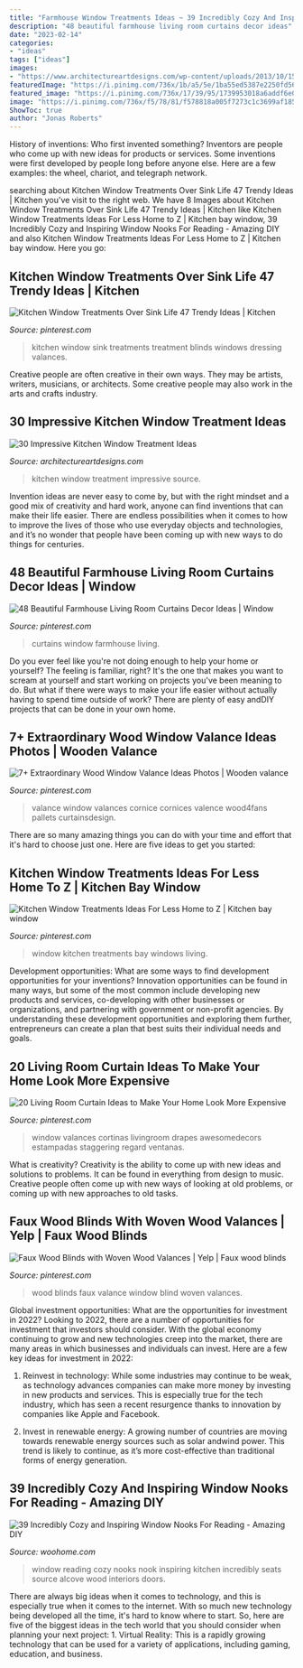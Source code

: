 ```yaml
---
title: "Farmhouse Window Treatments Ideas ~ 39 Incredibly Cozy And Inspiring Window Nooks For Reading"
description: "48 beautiful farmhouse living room curtains decor ideas"
date: "2023-02-14"
categories:
- "ideas"
tags: ["ideas"]
images:
- "https://www.architectureartdesigns.com/wp-content/uploads/2013/10/1520.jpg"
featuredImage: "https://i.pinimg.com/736x/1b/a5/5e/1ba55ed5387e2250fd56792e14d82be9.jpg"
featured_image: "https://i.pinimg.com/736x/17/39/95/1739953018a6addf6e0f283466ed6a0c.jpg"
image: "https://i.pinimg.com/736x/f5/78/81/f578818a005f7273c1c3699af1858dc0.jpg"
ShowToc: true
author: "Jonas Roberts"
---
```



History of inventions: Who first invented something?
Inventors are people who come up with new ideas for products or services. Some inventions were first developed by people long before anyone else. Here are a few examples: the wheel, chariot, and telegraph network.

	

		
searching about Kitchen Window Treatments Over Sink Life 47 Trendy Ideas | Kitchen you've visit to the right web. We have 8 Images about Kitchen Window Treatments Over Sink Life 47 Trendy Ideas | Kitchen like Kitchen Window Treatments Ideas For Less Home to Z | Kitchen bay window, 39 Incredibly Cozy and Inspiring Window Nooks For Reading - Amazing DIY and also Kitchen Window Treatments Ideas For Less Home to Z | Kitchen bay window. Here you go:
		
    
## Kitchen Window Treatments Over Sink Life 47 Trendy Ideas | Kitchen

<img loading=lazy src="https://i.pinimg.com/736x/f5/78/81/f578818a005f7273c1c3699af1858dc0.jpg" onerror="this.onerror=null;this.src='https://tse1.mm.bing.net/th?id=OIP.5qXjNBIs4_PmYAYQoJk_mgAAAA&amp;pid=15.1';" alt="Kitchen Window Treatments Over Sink Life 47 Trendy Ideas | Kitchen">

_Source: pinterest.com_

>kitchen window sink treatments treatment blinds windows dressing valances. 

	

Creative people are often creative in their own ways. They may be artists, writers, musicians, or architects. Some creative people may also work in the arts and crafts industry.

    
## 30 Impressive Kitchen Window Treatment Ideas

<img loading=lazy src="https://www.architectureartdesigns.com/wp-content/uploads/2013/10/1520.jpg" onerror="this.onerror=null;this.src='https://tse4.mm.bing.net/th?id=OIP.rDPZ-fKBOSO1Iby-DlsFlgAAAA&amp;pid=15.1';" alt="30 Impressive Kitchen Window Treatment Ideas">

_Source: architectureartdesigns.com_

>kitchen window treatment impressive source. 

	

Invention ideas are never easy to come by, but with the right mindset and a good mix of creativity and hard work, anyone can find inventions that can make their life easier. There are endless possibilities when it comes to how to improve the lives of those who use everyday objects and technologies, and it’s no wonder that people have been coming up with new ways to do things for centuries.

    
## 48 Beautiful Farmhouse Living Room Curtains Decor Ideas | Window

<img loading=lazy src="https://i.pinimg.com/736x/42/41/55/4241554387a15cc0cb00daccf07fc489.jpg" onerror="this.onerror=null;this.src='https://tse3.mm.bing.net/th?id=OIP.fF6iN-qavHqWcDF77m5jTAHaLJ&amp;pid=15.1';" alt="48 Beautiful Farmhouse Living Room Curtains Decor Ideas | Window">

_Source: pinterest.com_

>curtains window farmhouse living. 

	

Do you ever feel like you're not doing enough to help your home or yourself? The feeling is familiar, right? It's the one that makes you want to scream at yourself and start working on projects you've been meaning to do. But what if there were ways to make your life easier without actually having to spend time outside of work? There are plenty of easy andDIY projects that can be done in your own home.

    
## 7+ Extraordinary Wood Window Valance Ideas Photos | Wooden Valance

<img loading=lazy src="https://i.pinimg.com/736x/dc/68/29/dc6829e92f8497570e0fa6fd1ec7e5de.jpg" onerror="this.onerror=null;this.src='https://tse3.mm.bing.net/th?id=OIP.0tc_c36fQ5ihfeQnUonGqAHaJ6&amp;pid=15.1';" alt="7+ Extraordinary Wood Window Valance Ideas Photos | Wooden valance">

_Source: pinterest.com_

>valance window valances cornice cornices valence wood4fans pallets curtainsdesign. 

	

There are so many amazing things you can do with your time and effort that it's hard to choose just one. Here are five ideas to get you started: 

    
## Kitchen Window Treatments Ideas For Less Home To Z | Kitchen Bay Window

<img loading=lazy src="https://i.pinimg.com/736x/17/39/95/1739953018a6addf6e0f283466ed6a0c.jpg" onerror="this.onerror=null;this.src='https://tse1.mm.bing.net/th?id=OIP.XyV-tjSrQWeMb9AEfJbNKQHaKQ&amp;pid=15.1';" alt="Kitchen Window Treatments Ideas For Less Home to Z | Kitchen bay window">

_Source: pinterest.com_

>window kitchen treatments bay windows living. 

	

Development opportunities: What are some ways to find development opportunities for your inventions?
Innovation opportunities can be found in many ways, but some of the most common include developing new products and services, co-developing with other businesses or organizations, and partnering with government or non-profit agencies. By understanding these development opportunities and exploring them further, entrepreneurs can create a plan that best suits their individual needs and goals.

    
## 20 Living Room Curtain Ideas To Make Your Home Look More Expensive

<img loading=lazy src="https://i.pinimg.com/736x/1b/a5/5e/1ba55ed5387e2250fd56792e14d82be9.jpg" onerror="this.onerror=null;this.src='https://tse3.mm.bing.net/th?id=OIP.bn818rS1tsG2TDOM6zeyWwHaLE&amp;pid=15.1';" alt="20 Living Room Curtain Ideas to Make Your Home Look More Expensive">

_Source: pinterest.com_

>window valances cortinas livingroom drapes awesomedecors estampadas staggering regard ventanas. 

	

What is creativity?
Creativity is the ability to come up with new ideas and solutions to problems. It can be found in everything from design to music. Creative people often come up with new ways of looking at old problems, or coming up with new approaches to old tasks.

    
## Faux Wood Blinds With Woven Wood Valances | Yelp | Faux Wood Blinds

<img loading=lazy src="https://i.pinimg.com/736x/71/07/1c/71071cd39e1c7d75aaf8d9f364c0d8d9--shutter-blinds-window-blinds.jpg" onerror="this.onerror=null;this.src='https://tse2.mm.bing.net/th?id=OIP._nxJQJH74tIZKCIrlsDNJwHaJ3&amp;pid=15.1';" alt="Faux Wood Blinds with Woven Wood Valances | Yelp | Faux wood blinds">

_Source: pinterest.com_

>wood blinds faux valance window blind woven valances. 

	

Global investment opportunities: What are the opportunities for investment in 2022?
Looking to 2022, there are a number of opportunities for investment that investors should consider. With the global economy continuing to grow and new technologies creep into the market, there are many areas in which businesses and individuals can invest. Here are a few key ideas for investment in 2022: 
1. Reinvest in technology: While some industries may continue to be weak, as technology advances companies can make more money by investing in new products and services. This is especially true for the tech industry, which has seen a recent resurgence thanks to innovation by companies like Apple and Facebook. 

2. Invest in renewable energy: A growing number of countries are moving towards renewable energy sources such as solar andwind power. This trend is likely to continue, as it’s more cost-effective than traditional forms of energy generation. 


    
## 39 Incredibly Cozy And Inspiring Window Nooks For Reading - Amazing DIY

<img loading=lazy src="http://www.woohome.com/wp-content/uploads/2013/10/Inspiring-Window-Reading-Nook-14-2.jpg" onerror="this.onerror=null;this.src='https://tse1.mm.bing.net/th?id=OIP.4Q5tCyMzXZmAC5w4eZ8s8wHaLH&amp;pid=15.1';" alt="39 Incredibly Cozy and Inspiring Window Nooks For Reading - Amazing DIY">

_Source: woohome.com_

>window reading cozy nooks nook inspiring kitchen incredibly seats source alcove wood interiors doors. 

	

There are always big ideas when it comes to technology, and this is especially true when it comes to the internet. With so much new technology being developed all the time, it's hard to know where to start. So, here are five of the biggest ideas in the tech world that you should consider when planning your next project: 1. Virtual Reality: This is a rapidly growing technology that can be used for a variety of applications, including gaming, education, and business.

